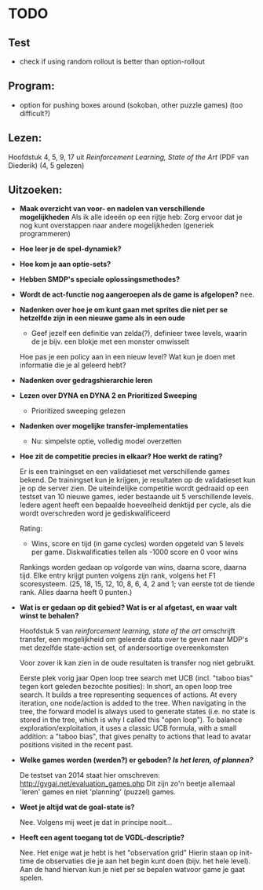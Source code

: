 TODO 
====

## Test
- check if using random rollout is better than option-rollout

## Program:
- option for pushing boxes around (sokoban, other puzzle games) (too difficult?)

## Lezen: 
Hoofdstuk 4, 5, 9, 17 uit *Reinforcement Learning, State of the Art* (PDF van
Diederik) (4, 5 gelezen)

## Uitzoeken: 

- **Maak overzicht van voor- en nadelen van verschillende mogelijkheden** Als ik
  alle ideeën op een rijtje heb: Zorg ervoor dat je nog kunt overstappen naar
  andere mogelijkheden (generiek programmeren)

- **Hoe leer je de spel-dynamiek?**

- **Hoe kom je aan optie-sets?**

- **Hebben SMDP's speciale oplossingsmethodes?**

- **Wordt de act-functie nog aangeroepen als de game is afgelopen?**
	nee.

- **Nadenken over hoe je om kunt gaan met sprites die niet per se hetzelfde zijn
	in een nieuwe game als in een oude**
	- Geef jezelf een definitie van zelda(?), definieer twee levels, waarin de
		je bijv. een blokje met een monster omwisselt

	Hoe pas je een policy aan in een nieuw level? Wat kun je doen met informatie
	die je al geleerd hebt? 

- **Nadenken over gedragshierarchie leren**

- **Lezen over DYNA en DYNA 2 en Prioritized Sweeping**
	- Prioritized sweeping gelezen

- **Nadenken over mogelijke transfer-implementaties**
	- Nu: simpelste optie, volledig model overzetten

- **Hoe zit de competitie precies in elkaar? Hoe werkt de rating?**

	Er is een trainingset en een validatieset met verschillende games bekend. De
	trainingset kun je krijgen, je resultaten op de validatieset kun je op de
	server zien. De uiteindelijke competitie wordt gedraaid op een testset
	van 10 nieuwe games, ieder bestaande uit 5 verschillende levels. Iedere
	agent heeft een bepaalde hoeveelheid denktijd per cycle, als die wordt
	overschreden word je gediskwalificeerd 

	Rating: 
	- Wins, score en tijd (in game cycles) worden opgeteld van 5 levels per
	  game. Diskwalificaties tellen als -1000 score en 0 voor wins

	Rankings worden gedaan op volgorde van wins, daarna score, daarna tijd.
	Elke entry krijgt punten volgens zijn rank, volgens het F1 scoresysteem.
	(25, 18, 15, 12, 10, 8, 6, 4, 2 and 1; van eerste tot de tiende rank.
	Alles daarna heeft 0 punten.)

- **Wat is er gedaan op dit gebied? Wat is er al afgetast, en waar valt winst
  te behalen?**

	Hoofdstuk 5 van *reinforcement learning, state of the art* omschrijft
	transfer, een mogelijkheid om geleerde data over te geven naar MDP's
	met dezelfde state-action set, of andersoortige overeenkomsten

	Voor zover ik kan zien in de oude resultaten is transfer nog niet gebruikt.

	Eerste plek vorig jaar Open loop tree search met UCB (incl. "taboo bias"
	tegen kort geleden bezochte posities): 
	In short, an open loop tree search. It builds a tree representing sequences
	of actions. At every iteration, one node/action is added to the tree. When
	navigating in the tree, the forward model is always used to generate states
	(i.e. no state is stored in the tree, which is why I called this "open
	loop"). To balance exploration/exploitation, it uses a classic UCB formula,
	with a small addition: a "taboo bias", that gives penalty to actions that
	lead to avatar positions visited in the recent past.

- **Welke games worden (werden?) er geboden? *Is het leren, of plannen?***

	De testset van 2014 staat hier omschreven:
	http://gvgai.net/evaluation_games.php
	Dit zijn zo'n beetje allemaal 'leren' games en niet 'planning' (puzzel)
	games. 
- **Weet je altijd wat de goal-state is?**

	Nee. Volgens mij weet je dat in principe nooit...

- **Heeft een agent toegang tot de VGDL-descriptie?**

	Nee. Het enige wat je hebt is het "observation grid" Hierin staan op init-time
	de observaties die je aan het begin kunt doen (bijv. het hele level). Aan de
	hand hiervan kun je niet per se bepalen watvoor game je gaat spelen.
